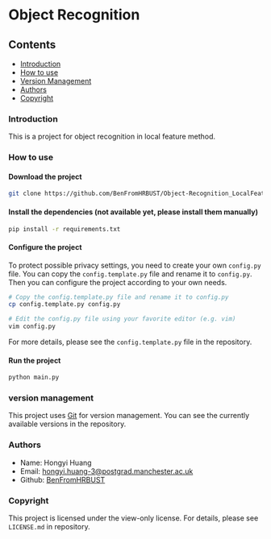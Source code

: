 # Object Recognition

## Contents
- [Introduction](#Introduction)
- [How to use](#How-to-use)
- [Version Management](#version-management)
- [Authors](#Authors)
- [Copyright](#Copyright)

### Introduction

This is a project for object recognition in local feature method.

### How to use

#### Download the project
```bash
git clone https://github.com/BenFromHRBUST/Object-Recognition_LocalFeatures.git
```

#### Install the dependencies (not available yet, please install them manually)

[//]: # (TODO: add requirements.txt)

```bash
pip install -r requirements.txt
```

#### Configure the project
To protect possible privacy settings, you need to create your own `config.py` file. You can copy the `config.template.py` file and rename it to `config.py`. Then you can configure the project according to your own needs.
```bash
# Copy the config.template.py file and rename it to config.py
cp config.template.py config.py

# Edit the config.py file using your favorite editor (e.g. vim)
vim config.py
```

For more details, please see the `config.template.py` file in the repository.


#### Run the project
```bash
python main.py
```

### version management

This project uses [Git](https://git-scm.com/) for version management. You can see the currently available versions in the repository.

### Authors
- Name: Hongyi Huang
- Email: hongyi.huang-3@postgrad.manchester.ac.uk
- Github: [BenFromHRBUST](https://github.com/BenFromHRBUST)

### Copyright

This project is licensed under the view-only license. For details, please see `LICENSE.md` in repository.
